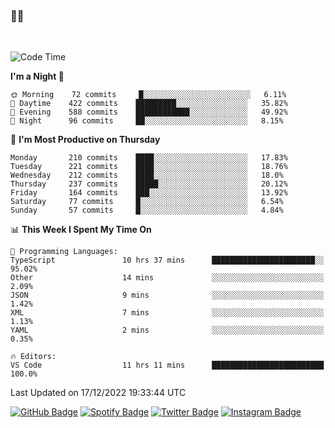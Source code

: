 ### 🤙🍺

<!-- <a href="https://github-readme-stats.vercel.app/api?username=hzak2xx&count_private=true&show_icons=true&theme=dracula">
  <img align="center" src="https://github-readme-stats.vercel.app/api?username=hzak2xx&count_private=true&show_icons=true&theme=dracula" />
</a>
</br> -->
</br>

<!--START_SECTION:waka-->
![Code Time](http://img.shields.io/badge/Code%20Time-2%2C073%20hrs%2014%20mins-blue)

**I'm a Night 🦉** 

```text
🌞 Morning    72 commits     █░░░░░░░░░░░░░░░░░░░░░░░░   6.11% 
🌆 Daytime    422 commits    █████████░░░░░░░░░░░░░░░░   35.82% 
🌃 Evening    588 commits    ████████████░░░░░░░░░░░░░   49.92% 
🌙 Night      96 commits     ██░░░░░░░░░░░░░░░░░░░░░░░   8.15%

```
📅 **I'm Most Productive on Thursday** 

```text
Monday       210 commits    ████░░░░░░░░░░░░░░░░░░░░░   17.83% 
Tuesday      221 commits    ████░░░░░░░░░░░░░░░░░░░░░   18.76% 
Wednesday    212 commits    ████░░░░░░░░░░░░░░░░░░░░░   18.0% 
Thursday     237 commits    █████░░░░░░░░░░░░░░░░░░░░   20.12% 
Friday       164 commits    ███░░░░░░░░░░░░░░░░░░░░░░   13.92% 
Saturday     77 commits     █░░░░░░░░░░░░░░░░░░░░░░░░   6.54% 
Sunday       57 commits     █░░░░░░░░░░░░░░░░░░░░░░░░   4.84%

```


📊 **This Week I Spent My Time On** 

```text
💬 Programming Languages: 
TypeScript               10 hrs 37 mins      ███████████████████████░░   95.02% 
Other                    14 mins             ░░░░░░░░░░░░░░░░░░░░░░░░░   2.09% 
JSON                     9 mins              ░░░░░░░░░░░░░░░░░░░░░░░░░   1.42% 
XML                      7 mins              ░░░░░░░░░░░░░░░░░░░░░░░░░   1.13% 
YAML                     2 mins              ░░░░░░░░░░░░░░░░░░░░░░░░░   0.35%

🔥 Editors: 
VS Code                  11 hrs 11 mins      █████████████████████████   100.0%

```


 Last Updated on 17/12/2022 19:33:44 UTC
<!--END_SECTION:waka-->

[![GitHub Badge](https://img.shields.io/badge/GitHub-100000?style=for-the-badge&logo=github&logoColor=white)](https://github.com/hzak2xx)
[![Spotify Badge](https://img.shields.io/badge/Spotify-1ED760?&style=for-the-badge&logo=spotify&logoColor=white)](https://open.spotify.com/user/uf90s6sbbh75a1mt44clkhkvf)
[![Twitter Badge](https://img.shields.io/badge/Twitter-1DA1F2?style=for-the-badge&logo=twitter&logoColor=white)](https://twitter.com/hzak2xx)
[![Instagram Badge](https://img.shields.io/badge/Instagram-E4405F?style=for-the-badge&logo=instagram&logoColor=white)](https://www.instagram.com/hzak2xx/)
